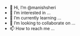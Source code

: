 - 👋 Hi, I’m @manishsheri
- 👀 I’m interested in ...
- 🌱 I’m currently learning ...
- 💞️ I’m looking to collaborate on ...
- 📫 How to reach me ...

<!---
manishsheri/manishsheri is a ✨ special ✨ repository because its `README.md` (this file) appears on your GitHub profile.
You can click the Preview link to take a look at your changes.
--->
